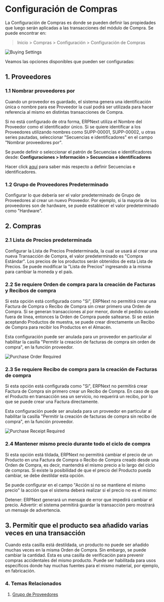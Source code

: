 <!-- add-breadcrumbs -->
# Configuración de Compras

La Configuración de Compras es donde se pueden definir las propiedades que luego serán aplicadas a las transacciones del módulo de Compra.
Se puede encontrar en:
> Inicio > Compras > Configuración > Configuración de Compras

![Buying Settings]({{docs_base_url}}/assets/img/buying/buying-settings.png)

Veamos las opciones disponibles que pueden ser configuradas:

## 1. Proveedores
### 1.1 Nombrar proveedores por

Cuando un proveedor es guardado, el sistema genera una identificación única o nombre para ese Proveedor la cual podrá ser utilizada para hacer referencia al mismo en distintas transacciones de Compra. 

Si no está configurado de otra forma, ERPNext utiliza el Nombre del Proveedor como el identificador único. Si se quiere identificar a los Proveedores utilizando nombres como SUPP-00001, SUPP-00002, u otras series pautadas, seleccionar "Secuencias e identificadores" en el campo "Nombrar proveedores por".

Se puede definir o seleccionar el patrón de Secuencias e identificadores desde: **Configuraciones > Información > Secuencias e identificadores**

Hacer click [aquí](/docs/user/manual/es/setting-up/settings/naming-series) para saber más respecto a definir Secuencias e identificadores. 

### 1.2 Grupo de Proveedores Predeterminado

Configurar lo que debería ser el valor predeterminado de Grupo de Proveedores al crear un nuevo Proveedor. Por ejemplo, si la mayoría de los proveedores son de hardware, se puede establecer el valor predeterminado como "Hardware". 

## 2. Compras
### 2.1 Lista de Precios predeterminada

Configurar la Lista de Precios Predeterminada, la cual se usará al crear una nueva Transacción de Compra, el valor predeterminado es "Compra Estándar". Los precios de los productos serán obtenidos de esta Lista de Precios. Se puede modificar la "Lista de Precios" ingresando a la misma para cambiar la moneda y el país. 

### 2.2 Se requiere Orden de compra para la creación de Facturas y Recibos de compra

Si esta opción está configurada como "Si", ERPNext no permitirá crear una Factura de Compra o Recibo de Compra sin crear primero una Orden de Compra. Si se generan transacciones al por menor, donde el pedido sucede fuera de línea, entonces la Orden de Compra puede saltearse. Si se están aceptando Productos de muestra, se puede crear directamente un Recibo de Compra para recibir los Productos en el Almacén.  

Esta configuración puede ser anulada para un proveedor en particular al habilitar la casilla "Permitir la creación de facturas de compra sin orden de compra", en la función proveedor. 

<img alt="Purchase Order Required" class="screenshot" src="{{docs_base_url}}/assets/img/buying/po-required.png">

### 2.3 Se requiere Recibo de compra para la creación de Facturas de compra

Si esta opción está configurada como "Si", ERPNext no permitirá crear Factura de Compra sin primero crear un Recibo de Compra. En caso de que el Producto en transacción sea un servicio, no requerirá un recibo, por lo que se puede crear una Factura directamente.  

Esta configuración puede ser anulada para un proveedor en particular al habilitar la casilla "Permitir la creación de facturas de compra sin recibo de compra", en la función proveedor. 

<img alt="Purchase Receipt Required" class="screenshot" src="{{docs_base_url}}/assets/img/buying/pr-required.png">

### 2.4 Mantener mismo precio durante todo el ciclo de compra 

Si esta opción está tildada, ERPNext no permitirá cambiar el precio de un Producto en una Factura de Compra o Recibo de Compra creado desde una Orden de Compra, es decir, mantendrá el mismo precio a lo largo del ciclo de compras. Si existe la posibilidad de que el precio del Producto pueda cambiar, se debe destildar esta opción.

Se puede configurar en el campo "Acción si no se mantiene el mismo precio" la acción que el sistema deberá realizar si el precio no es el mismo:

Detener: ERPNext generará un mensaje de error que impedirá cambiar el precio.
Advertir: el sistema permitirá guardar la transacción pero mostrará un mensaje de advertencia.

## 3. Permitir que el producto sea añadido varias veces en una transacción

Cuando esta casilla está destildada, un producto no puede ser añadido muchas veces en la misma Orden de Compra. Sin embargo, se puede cambiar la cantidad. Esta es una casilla de verificación para prevenir compras accidentales del mismo producto. Puede ser habilitada para usos específicos donde hay muchas fuentes para el mismo material, por ejemplo, en fabricación. 

### 4. Temas Relacionados
1. [Grupo de Proveedores](/docs/user/manual/es/buying/supplier-group)

